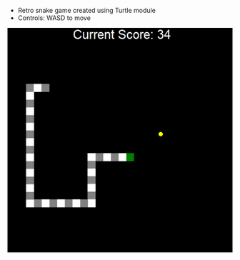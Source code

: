 - Retro snake game created using Turtle module
- Controls: WASD to move
<picture>
  <img src="example.png">
</picture>
